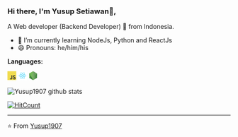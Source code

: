 ### Hi there, I'm Yusup Setiawan👦,
A Web developer (Backend Developer) 🎯 from Indonesia.
- 🌱 I’m currently learning NodeJs, Python and ReactJs
- 😄 Pronouns: he/him/his

**Languages:**  

<code><img height="20" src="https://raw.githubusercontent.com/github/explore/80688e429a7d4ef2fca1e82350fe8e3517d3494d/topics/javascript/javascript.png"></code>
<code><img height="20" src="https://raw.githubusercontent.com/github/explore/80688e429a7d4ef2fca1e82350fe8e3517d3494d/topics/react/react.png"></code>
<code><img height="20" src="https://raw.githubusercontent.com/github/explore/80688e429a7d4ef2fca1e82350fe8e3517d3494d/topics/nodejs/nodejs.png"></code>

![Yusup1907 github stats](https://github-readme-stats.vercel.app/api?username=Yusup1907&show_icons=true&hide=["issues"])

[![HitCount](http://hits.dwyl.com/yusup1907/yusup1907.svg)](http://hits.dwyl.com/yusup1907/yusup1907)

---
⭐️ From [Yusup1907](https://github.com/[Yusup1907])
